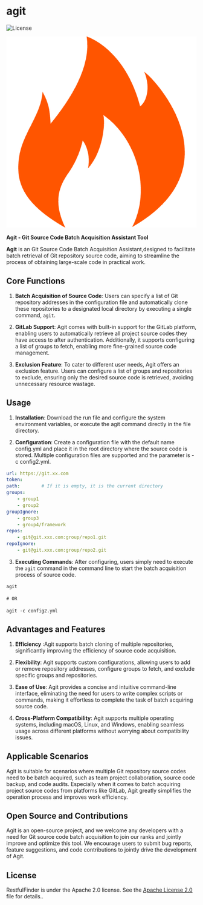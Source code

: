 # agit

![License](https://img.shields.io/badge/license-Apache--2.0-green.svg)

![logo.png](img/logo.png)

**Agit - Git Source Code Batch Acquisition Assistant Tool**

**Agit** is an Git Source Code Batch Acquisition Assistant,designed to facilitate batch retrieval of Git repository source code, aiming to streamline the process of obtaining large-scale code in practical work.

## Core Functions

1. **Batch Acquisition of Source Code**: Users can specify a list of Git repository addresses in the configuration file and automatically clone these repositories to a designated local directory by executing a single command, `agit`.

2. **GitLab Support**: Agit comes with built-in support for the GitLab platform, enabling users to automatically retrieve all project source codes they have access to after authentication. Additionally, it supports configuring a list of groups to fetch, enabling more fine-grained source code management.

3. **Exclusion Feature**: To cater to different user needs, Agit offers an exclusion feature. Users can configure a list of groups and repositories to exclude, ensuring only the desired source code is retrieved, avoiding unnecessary resource wastage.

## Usage

1. **Installation**: Download the run file and configure the system environment variables, or execute the agit command directly in the file directory.

2. **Configuration**: Create a configuration file with the default name config.yml and place it in the root directory where the source code is stored. Multiple configuration files are supported and the parameter is -c config2.yml.

```yml
url: https://git.xx.com
token:
path:        # If it is empty, it is the current directory
groups:
    - group1
    - group2
groupIgnore:
    - group3
    - group4/framework
repos:
    - git@git.xxx.com:group/repo1.git
repoIgnore:
    - git@git.xxx.com:group/repo2.git
```

3. **Executing Commands**: After configuring, users simply need to execute the `agit` command in the command line to start the batch acquisition process of source code.

```shell
agit

# OR

agit -c config2.yml
```

## Advantages and Features

1. **Efficiency** :Agit supports batch cloning of multiple repositories, significantly improving the efficiency of source code acquisition.

2. **Flexibility**: Agit supports custom configurations, allowing users to add or remove repository addresses, configure groups to fetch, and exclude specific groups and repositories.

3. **Ease of Use**: Agit provides a concise and intuitive command-line interface, eliminating the need for users to write complex scripts or commands, making it effortless to complete the task of batch acquiring source code.

4. **Cross-Platform Compatibility**: Agit supports multiple operating systems, including macOS, Linux, and Windows, enabling seamless usage across different platforms without worrying about compatibility issues.

## Applicable Scenarios

Agit is suitable for scenarios where multiple Git repository source codes need to be batch acquired, such as team project collaboration, source code backup, and code audits. Especially when it comes to batch acquiring project source codes from platforms like GitLab, Agit greatly simplifies the operation process and improves work efficiency.

## Open Source and Contributions

Agit is an open-source project, and we welcome any developers with a need for Git source code batch acquisition to join our ranks and jointly improve and optimize this tool. We encourage users to submit bug reports, feature suggestions, and code contributions to jointly drive the development of Agit.


## License

RestfulFinder is under the Apache 2.0 license. See the [Apache License 2.0](http://www.apache.org/licenses/LICENSE-2.0) file for details..